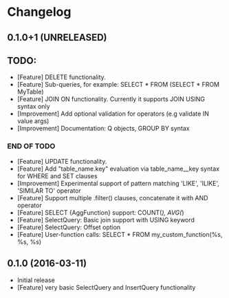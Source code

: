 Changelog
=========

0.1.0+1 (UNRELEASED)
--------------------
## TODO:

* [Feature] DELETE functionality.
* [Feature] Sub-queries, for example: SELECT * FROM (SELECT * FROM MyTable)
* [Feature] JOIN ON functionality. Currently it supports JOIN USING syntax only
* [Improvement] Add optional validation for operators (e.g validate IN value args)
* [Improvement] Documentation: Q objects, GROUP BY syntax 

### END OF TODO

* [Feature] UPDATE functionality.
* [Feature] Add "table_name.key" evaluation via table_name__key syntax for WHERE and SET clauses
* [Improvement] Experimental support of pattern matching 'LIKE', 'ILIKE', 'SIMILAR TO' operator
* [Feature] Support multiple .filter() clauses, concatenate it with AND operator
* [Feature] SELECT {AggFunction} support: COUNT(*), AVG(*)
* [Feature] SelectQuery: Basic join support with USING keyword
* [Feature] SelectQuery: Offset option
* [Feature] User-function calls: SELECT * FROM my_custom_function(%s, %s, %s)


0.1.0 (2016-03-11)
--------------------
* Initial release
* [Feature] very basic SelectQuery and InsertQuery functionality